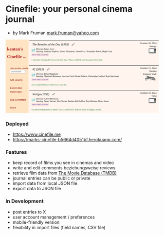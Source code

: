 # Cinefile: your personal cinema journal
- by Mark Fruman mark.fruman@yahoo.com

![Cinefile profile page](kenton_cinefile.png)

### Deployed
- https://www.cinefile.me
- https://marks-cinefile-b5664d4051bf.herokuapp.com/

### Features
- keep record of films you see in cinemas and video
- write and edit comments beziehungsweise reviews
- retrieve film data from [The Movie Database (TMDB)](https://www.themoviedb.org/)
- journal entries can be public or private
- import data from local JSON file
- export data to JSON file


### In Development
- post entries to X
- user account management / preferences
- mobile-friendly version
- flexibility in import files (field names, CSV file)
